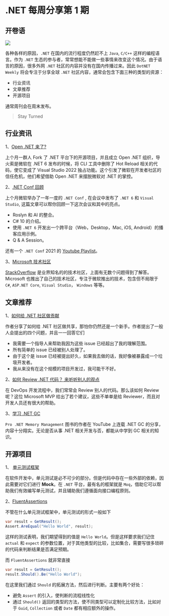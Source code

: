 # .NET 每周分享第 1 期

## 开卷语

![](https://dotnetweeklypics.blob.core.windows.net/001/world-of-dotnet.svg)

各种各样的原因，`.NET` 在国内的流行程度仍然赶不上 `Java`, `C/C++` 这样的编程语言。作为 `.NET` 生态的参与者，常常想能不能做一些事情来改变这个情况。由于语言的原因，很多外网 `.NET` 社区的内容并没有在国内传播过来。因此 `DotNET Weekly` 将会专注于分享全球 `.NET` 社区内容，通常会包含下面三种的类型的资源：

- 行业资讯
- 文章推荐
- 开源项目

通常周刊会在周末发布。

> Stay Turned

## 行业资讯

1、[Open .NET 来了?](https://www.infoq.cn/article/ut0oDCTQmT7Sdu5Ega2k)

上个月一群人 Fork 了 .NET 平台下的开源项目，并且成立 Open .NET 组织，导火索是微软在 .NET 6 发布的时候，将 CLI 工具中删除了 Hot Reload 相关的代码，使它变成了 Visual Studio 2022 独占功能。这个引发了微软在开发者社区的信任危机，他们希望借助 Open .NET 来摆脱微软对 .NET 的掌控。

2、[.NET Conf 回顾](https://devblogs.microsoft.com/dotnet/net-conf-2021-recap-videos-slides-demos-and-more/)

上个月微软举办了一年一度的 `.NET Conf` , 在会议中发布了 `.NET 6` 和 `Visual Studio`, 这篇文章可以帮你回顾一下这次会议和其中的亮点。

- Roslyn 和 AI 的整合。
- C# 10 的介绍。
- 使用 `.NET 6` 开发出一个跨平台（Web，Desktop，Mac, iOS, Android）的播客应用示例。
- Q & A Session。

还有一个 `.NET Conf` 2021 的 [Youtube Playlist](https://www.youtube.com/playlist?list=PLdo4fOcmZ0oVFtp9MDEBNbA2sSqYvXSXO)。

3、[Microsoft 技术社区](https://techcommunity.microsoft.com/)

[StackOverflow](https://stackoverflow.com/) 是业界知名的的技术社区，上面有无数个问题得到了解答。Microsoft 也推出了自己的技术社区，专注于微软推出的技术，包含但不局限于 `C#`, `ASP.NET Core`, `Visual Studio`， `Windows` 等等。

## 文章推荐

1、[如何给 .NET 社区做贡献](https://rion.io/2017/04/28/contributing-to-net-for-dummies/)

作者分享了如何给 .NET 社区做共享，那怕你仍然还是一个新手。作者提出了一般人会提出的四个问题，并且一一回答它们

- 我需要一个指导人来帮助我因为这些 issue 已经超出了我的理解范围。
- 所有简单的 issue 已经被别人处理了。
- 由于这个是 issue 已经被提出好久，如果我去做的话，我好像被暴露成一个垃圾开发者。
- 我从来没有在这个规模的项目开发过，我可能干不好。

2、[如何 Review .NET 代码？ 来听听别人的观点](https://levelup.gitconnected.com/my-tips-for-net-code-review-f1a47feece43)

在 DevOps 开发流程中，我们常常会 Review 别人的代码。那么该如何 Review 呢？这位 Microsoft MVP 给出了若个建议，这些不单单是给 Reviewer，而且对开发人员还有很大的帮助。

3、[学习 .NET GC](https://tooslowexception.com/net-gc-internals-mini-series/)

`Pro .NET Memory Management` 图书的作者在 YouTube 上连载 .NET GC 的分享，内容十分翔实。无论是否从事 .NET 相关开发与否，都能从中学到 GC 相关的知识。

## 开源项目

1、 [单元测试框架](https://github.com/moq/moq4)

在软件开发中，单元测试是必不可少的部分。但是代码中存在一些外部的依赖，因此需要对它们进行 **Mock**。在 `.NET` 平台，最有名的框架就是 `Moq`，借助它可以帮助我们有效编写单元测试，并且辅助我们遵循面向接口编程原则。

2、[FluentAssertions](https://fluentassertions.com/)

不管在什么单元测试框架中，单元测试的形式一般如下

```C#
var result = GetResult();
Assert.AreEqual("Hello World", result);
```

这样的测试表明，我们期望得到的值是 `Hello World`。但是这样要求我们记住 `actual` 和 `expect` 的参数位置，对于其他类型的比较，比如集合，需要写很多琐碎的代码来判断结果是否满足预期。

而 `FluentAssertions` 就非常直接

```C#
var result = GetResult();
result.Should().Be("Hello World");
```

在这里我们通过 `Should` 的拓展方法，然后进行判断。主要有两个好处：

- 避免 `Assert` 的引入，使判断的流程线性化
- 通过 `Should()` 返回的类型的方法，使不同类型可以定制化比较方法，比如对于 `Guid`, `Collection` 或者 `Date` 都有相应额外的操作。

